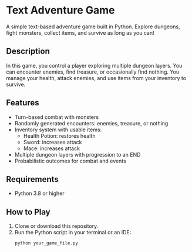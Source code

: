 # Text Adventure Game

A simple text-based adventure game built in Python. Explore dungeons, fight monsters, collect items, and survive as long as you can!

## Description

In this game, you control a player exploring multiple dungeon layers. You can encounter enemies, find treasure, or occasionally find nothing. You manage your health, attack enemies, and use items from your inventory to survive.

## Features

- Turn-based combat with monsters
- Randomly generated encounters: enemies, treasure, or nothing
- Inventory system with usable items:
  - Health Potion: restores health
  - Sword: increases attack
  - Mace: increases attack
- Multiple dungeon layers with progression to an END
- Probabilistic outcomes for combat and events

## Requirements

- Python 3.8 or higher

## How to Play

1. Clone or download this repository.
2. Run the Python script in your terminal or an IDE:
   ```bash
   python your_game_file.py
